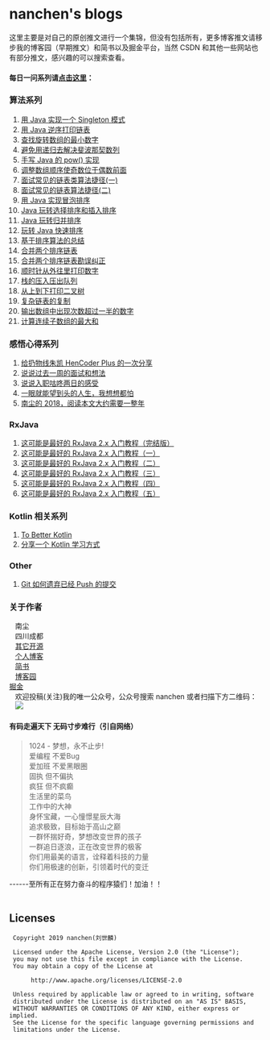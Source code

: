 # nanchen's blogs
这里主要是对自己的原创推文进行一个集锦，但没有包括所有，更多博客推文请移步我的博客园（早期推文）和简书以及掘金平台，当然 CSDN 和其他一些网站也有部分推文，感兴趣的可以搜索查看。

#### 每日一问系列请[点击这里](https://github.com/nanchen2251/Blogs/tree/master/Android)：

### 算法系列
1. [用 Java 实现一个 Singleton 模式](https://github.com/nanchen2251/Blogs/blob/master/algorithm/%E9%9D%A2%E8%AF%95%201%EF%BC%9A%E7%94%A8%20Java%20%E5%AE%9E%E7%8E%B0%E4%B8%80%E4%B8%AA%20Singleton%20%E6%A8%A1%E5%BC%8F.md)
2. [用 Java 逆序打印链表](https://github.com/nanchen2251/Blogs/blob/master/algorithm/%E9%9D%A2%E8%AF%95%202%EF%BC%9A%E7%94%A8%20Java%20%E9%80%86%E5%BA%8F%E6%89%93%E5%8D%B0%E9%93%BE%E8%A1%A8.md)
3. [查找旋转数组的最小数字](https://github.com/nanchen2251/Blogs/blob/master/algorithm/%E9%9D%A2%E8%AF%95%203%EF%BC%9A%E6%9F%A5%E6%89%BE%E6%97%8B%E8%BD%AC%E6%95%B0%E7%BB%84%E7%9A%84%E6%9C%80%E5%B0%8F%E6%95%B0%E5%AD%97.md)
4. [避免用递归去解决斐波那契数列](https://github.com/nanchen2251/Blogs/blob/master/algorithm/%E9%9D%A2%E8%AF%95%204%EF%BC%9A%E9%81%BF%E5%85%8D%E7%94%A8%E9%80%92%E5%BD%92%E5%8E%BB%E8%A7%A3%E5%86%B3%E6%96%90%E6%B3%A2%E9%82%A3%E5%A5%91%E6%95%B0%E5%88%97.md)
5. [手写 Java 的 pow() 实现](https://github.com/nanchen2251/Blogs/blob/master/algorithm/%E9%9D%A2%E8%AF%95%205%EF%BC%9A%E6%89%8B%E5%86%99%20Java%20%E7%9A%84%20pow()%20%E5%AE%9E%E7%8E%B0.md)
6. [调整数组顺序使奇数位于偶数前面](https://github.com/nanchen2251/Blogs/blob/master/algorithm/%E9%9D%A2%E8%AF%95%206%EF%BC%9A%E8%B0%83%E6%95%B4%E6%95%B0%E7%BB%84%E9%A1%BA%E5%BA%8F%E4%BD%BF%E5%A5%87%E6%95%B0%E4%BD%8D%E4%BA%8E%E5%81%B6%E6%95%B0%E5%89%8D%E9%9D%A2.md)
7. [面试常见的链表类算法捷径(一)](https://github.com/nanchen2251/Blogs/blob/master/algorithm/%E9%9D%A2%E8%AF%95%207%EF%BC%9A%E9%9D%A2%E8%AF%95%E5%B8%B8%E8%A7%81%E7%9A%84%E9%93%BE%E8%A1%A8%E7%B1%BB%E7%AE%97%E6%B3%95%E6%8D%B7%E5%BE%84(%E4%B8%80).md)
8. [面试常见的链表算法捷径(二)](https://github.com/nanchen2251/Blogs/blob/master/algorithm/%E9%9D%A2%E8%AF%95%208%EF%BC%9A%E9%9D%A2%E8%AF%95%E5%B8%B8%E8%A7%81%E7%9A%84%E9%93%BE%E8%A1%A8%E7%AE%97%E6%B3%95%E6%8D%B7%E5%BE%84(%E4%BA%8C).md)
9. [用 Java 实现冒泡排序](https://github.com/nanchen2251/Blogs/blob/master/algorithm/%E9%9D%A2%E8%AF%95%209%EF%BC%9A%E7%94%A8%20Java%20%E5%AE%9E%E7%8E%B0%E5%86%92%E6%B3%A1%E6%8E%92%E5%BA%8F.md)
10. [Java 玩转选择排序和插入排序](https://github.com/nanchen2251/Blogs/blob/master/algorithm/%E9%9D%A2%E8%AF%95%2010%EF%BC%9AJava%20%E7%8E%A9%E8%BD%AC%E9%80%89%E6%8B%A9%E6%8E%92%E5%BA%8F%E5%92%8C%E6%8F%92%E5%85%A5%E6%8E%92%E5%BA%8F.md)
11. [Java 玩转归并排序](https://github.com/nanchen2251/Blogs/blob/master/algorithm/%E9%9D%A2%E8%AF%95%2011%EF%BC%9AJava%20%E7%8E%A9%E8%BD%AC%E5%BD%92%E5%B9%B6%E6%8E%92%E5%BA%8F.md)
12. [玩转 Java 快速排序](https://github.com/nanchen2251/Blogs/blob/master/algorithm/%E9%9D%A2%E8%AF%95%2012%EF%BC%9A%E7%8E%A9%E8%BD%AC%20Java%20%E5%BF%AB%E9%80%9F%E6%8E%92%E5%BA%8F.md)
13. [基于排序算法的总结](https://github.com/nanchen2251/Blogs/blob/master/algorithm/%E9%9D%A2%E8%AF%95%2013%EF%BC%9A%E5%9F%BA%E4%BA%8E%E6%8E%92%E5%BA%8F%E7%AE%97%E6%B3%95%E7%9A%84%E6%80%BB%E7%BB%93.md)
14. [合并两个排序链表](https://github.com/nanchen2251/Blogs/blob/master/algorithm/%E9%9D%A2%E8%AF%95%2014%EF%BC%9A%E5%90%88%E5%B9%B6%E4%B8%A4%E4%B8%AA%E6%8E%92%E5%BA%8F%E9%93%BE%E8%A1%A8.md)
15. [合并两个排序链表勘误纠正](https://github.com/nanchen2251/Blogs/blob/master/algorithm/%E9%9D%A2%E8%AF%95%2015%EF%BC%9A%E9%92%88%E5%AF%B9%E6%98%A8%E5%A4%A9%E7%9A%84%E6%8E%A8%E6%96%87%EF%BC%8C%E6%9C%89%E5%87%A0%E5%8F%A5%E6%83%B3%E8%AF%B4%E7%9A%84.md)
16. [顺时针从外往里打印数字](https://github.com/nanchen2251/Blogs/blob/master/algorithm/%E9%9D%A2%E8%AF%95%2015%EF%BC%9A%E9%A1%BA%E6%97%B6%E9%92%88%E4%BB%8E%E5%A4%96%E5%BE%80%E9%87%8C%E6%89%93%E5%8D%B0%E6%95%B0%E5%AD%97.md)
17. [栈的压入压出队列](https://github.com/nanchen2251/Blogs/blob/master/algorithm/%E9%9D%A2%E8%AF%95%2016%EF%BC%9A%E6%A0%88%E7%9A%84%E5%8E%8B%E5%85%A5%E5%8E%8B%E5%87%BA%E9%98%9F%E5%88%97.md)
18. [从上到下打印二叉树](https://github.com/nanchen2251/Blogs/blob/master/algorithm/%E9%9D%A2%E8%AF%95%2017%EF%BC%9A%E4%BB%8E%E4%B8%8A%E5%88%B0%E4%B8%8B%E6%89%93%E5%8D%B0%E4%BA%8C%E5%8F%89%E6%A0%91.md)
19. [复杂链表的复制](https://github.com/nanchen2251/Blogs/blob/master/algorithm/%E9%9D%A2%E8%AF%95%2018%EF%BC%9A%E5%A4%8D%E6%9D%82%E9%93%BE%E8%A1%A8%E7%9A%84%E5%A4%8D%E5%88%B6%EF%BC%88%E5%89%91%E6%8C%87%20Offer%20%E7%AC%AC%2026%20%E9%A2%98%EF%BC%89.md)
20. [输出数组中出现次数超过一半的数字](https://github.com/nanchen2251/Blogs/blob/master/algorithm/%E9%9D%A2%E8%AF%95%2019%EF%BC%9A%E8%BE%93%E5%87%BA%E6%95%B0%E7%BB%84%E4%B8%AD%E5%87%BA%E7%8E%B0%E6%AC%A1%E6%95%B0%E8%B6%85%E8%BF%87%E4%B8%80%E5%8D%8A%E7%9A%84%E6%95%B0%E5%AD%97%EF%BC%88%E5%89%91%E6%8C%87%20Offer%2026%20%E9%A2%98%EF%BC%89.md)
21. [计算连续子数组的最大和](https://github.com/nanchen2251/Blogs/blob/master/algorithm/%E9%9D%A2%E8%AF%95%2020%EF%BC%9A%E8%AE%A1%E7%AE%97%E8%BF%9E%E7%BB%AD%E5%AD%90%E6%95%B0%E7%BB%84%E7%9A%84%E6%9C%80%E5%A4%A7%E5%92%8C%EF%BC%88%E5%89%91%E6%8C%87%20Offer%2031%20%E9%A2%98%EF%BC%89.md)

### 感悟心得系列
1. [给扔物线朱凯 HenCoder Plus 的一次分享](https://github.com/nanchen2251/Blogs/blob/master/experience/%E6%A8%A1%E6%8B%9F%E9%9D%A2%E8%AF%95%E5%88%86%E4%BA%AB.md)
2. [说说过去一周的面试和想法](https://github.com/nanchen2251/Blogs/blob/master/experience/%E8%AF%B4%E8%AF%B4%E8%BF%87%E5%8E%BB%E4%B8%80%E5%91%A8%E7%9A%84%E9%9D%A2%E8%AF%95%E5%92%8C%E6%83%B3%E6%B3%95.md)
3. [说说入职咕咚两日的感受](https://github.com/nanchen2251/Blogs/blob/master/experience/%E8%AF%B4%E8%AF%B4%E5%85%A5%E8%81%8C%E4%B8%A4%E5%A4%A9%E7%9A%84%E6%84%9F%E5%8F%97.md)
4. [一眼就能望到头的人生，我想想都怕](https://github.com/nanchen2251/Blogs/blob/master/experience/%E4%B8%80%E7%9C%BC%E5%B0%B1%E8%83%BD%E6%9C%9B%E5%88%B0%E5%A4%B4%E7%9A%84%E4%BA%BA%E7%94%9F%EF%BC%8C%E6%88%91%E6%83%B3%E6%83%B3%E9%83%BD%E6%80%95.md)
5. [南尘的 2018，阅读本文大约需要一整年](https://github.com/nanchen2251/Blogs/blob/master/experience/%E5%8D%97%E5%B0%98%E7%9A%84%202018%EF%BC%8C%E9%98%85%E8%AF%BB%E6%9C%AC%E6%96%87%E5%A4%A7%E7%BA%A6%E9%9C%80%E8%A6%81%E4%B8%80%E6%95%B4%E5%B9%B4.md)

### RxJava
1. [这可能是最好的 RxJava 2.x 入门教程（完结版）](http://www.jianshu.com/p/0cd258eecf60)
2. [这可能是最好的 RxJava 2.x 入门教程（一）](http://www.jianshu.com/p/a93c79e9f689)
3. [这可能是最好的 RxJava 2.x 入门教程（二）](http://www.jianshu.com/p/b39afa92807e)
4. [这可能是最好的 RxJava 2.x 入门教程（三）](http://www.jianshu.com/p/e9c79eacc8e3)
5. [这可能是最好的 RxJava 2.x 入门教程（四）](http://www.jianshu.com/p/c08bfc58f4b6)
6. [这可能是最好的 RxJava 2.x 入门教程（五）](http://www.jianshu.com/p/81fac37430dd)

### Kotlin 相关系列
1. [To Better Kotlin](https://github.com/nanchen2251/Blogs/blob/master/kotlin/Better%20Kotlin.md)
2. [分享一个 Kotlin 学习方式](https://github.com/nanchen2251/Blogs/blob/master/kotlin/%E5%88%86%E4%BA%AB%E4%B8%80%E4%B8%AA%20Kotlin%20%E5%AD%A6%E4%B9%A0%E6%96%B9%E5%BC%8F.md)

### Other
1. [Git 如何遗弃已经 Push 的提交](https://github.com/nanchen2251/Blogs/blob/master/others/Git%20%E5%A6%82%E4%BD%95%E9%81%97%E5%BC%83%E5%B7%B2%E7%BB%8F%20Push%20%E7%9A%84%E6%8F%90%E4%BA%A4.md)

### 关于作者
    南尘<br>
    四川成都<br>
    [其它开源](https://github.com/nanchen2251/)<br>
    [个人博客](https://nanchen2251.github.io/)<br>
    [简书](http://www.jianshu.com/u/f690947ed5a6)<br>
    [博客园](http://www.cnblogs.com/liushilin/)<br>
    [掘金](https://juejin.im/user/593f78bada2f60006738d641)<br>
    欢迎投稿(关注)我的唯一公众号，公众号搜索 nanchen 或者扫描下方二维码：<br>
    ![](https://github.com/nanchen2251/Blogs/blob/master/images/nanchen12.jpg)

#### 有码走遍天下 无码寸步难行（引自网络）

> 1024 - 梦想，永不止步!  
爱编程 不爱Bug  
爱加班 不爱黑眼圈  
固执 但不偏执  
疯狂 但不疯癫  
生活里的菜鸟  
工作中的大神  
身怀宝藏，一心憧憬星辰大海  
追求极致，目标始于高山之巅  
一群怀揣好奇，梦想改变世界的孩子  
一群追日逐浪，正在改变世界的极客  
你们用最美的语言，诠释着科技的力量  
你们用极速的创新，引领着时代的变迁  

------至所有正在努力奋斗的程序猿们！加油！！  
​    
## Licenses
```
 Copyright 2019 nanchen(刘世麟)

 Licensed under the Apache License, Version 2.0 (the "License");
 you may not use this file except in compliance with the License.
 You may obtain a copy of the License at

      http://www.apache.org/licenses/LICENSE-2.0

 Unless required by applicable law or agreed to in writing, software
 distributed under the License is distributed on an "AS IS" BASIS,
 WITHOUT WARRANTIES OR CONDITIONS OF ANY KIND, either express or implied.
 See the License for the specific language governing permissions and
 limitations under the License.
```
